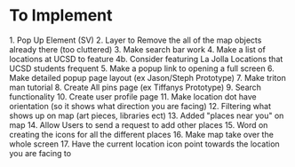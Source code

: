 <h1> To Implement </h1>
1. Pop Up Element (SV)
2. Layer to Remove the all of the map objects already there (too cluttered)
3. Make search bar work
4. Make a list of locations at UCSD to feature
	4b. Consider featuring La Jolla Locations that UCSD students frequent
5. Make a popup link to opening a full screen 
6. Make detailed popup page layout (ex Jason/Steph Prototype)
7. Make triton man tutorial 
8. Create All pins page (ex Tiffanys Prototype)
9. Search functionality
10. Create user profile page
11. Make location dot have orientation (so it shows what direction you are facing)
12. Filtering what shows up on map (art pieces, libraries ect)
13. Added "places near you" on map
14. Allow Users to send a request to add other places
15. Word on creating the icons for all the different places
16. Make map take over the whole screen 
17. Have the current location icon point towards the location you are facing to
